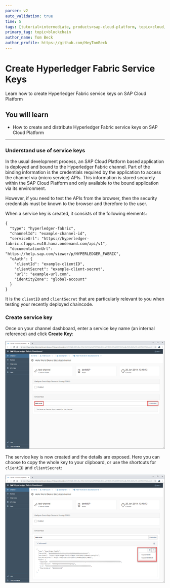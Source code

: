 ```yaml
---
parser: v2
auto_validation: true
time: 5
tags: [tutorial>intermediate, products>sap-cloud-platform, topic>cloud, topic>blockchain]
primary_tag: topic>blockchain
author_name: Tom Beck
author_profile: https://github.com/HeyTomBeck
---
```


# Create Hyperledger Fabric Service Keys
<!-- description --> Learn how to create Hyperledger Fabric service keys on SAP Cloud Platform

## You will learn
  - How to create and distribute Hyperledger Fabric service keys on SAP Cloud Platform

---

### Understand use of service keys


In the usual development process, an SAP Cloud Platform based application is deployed and bound to the Hyperledger Fabric channel. Part of the binding information is the credentials required by the application to access the channel via (micro service) APIs. This information is stored securely within the SAP Cloud Platform and only available to the bound application via its environment.

However, if you need to test the APIs from the browser, then the security credentials must be known to the browser and therefore to the user.

When a service key is created, it consists of the following elements:

```Service Key
{
  "type": "hyperledger-fabric",
  "channelId": "example-channel-id",
  "serviceUrl": "https://hyperledger-fabric.cfapps.eu10.hana.ondemand.com/api/v1",
  "documentationUrl": "https://help.sap.com/viewer/p/HYPERLEDGER_FABRIC",
  "oAuth": {
    "clientId": "example-clientID",
    "clientSecret": "example-client-secret",
    "url": "example-url.com",
    "identityZone": "global-account"
  }
}
```

It is the `clientID` and `clientSecret` that are particularly relevant to you when testing your recently deployed chaincode.


### Create service key


Once on your channel dashboard, enter a service key name (an internal reference) and click **Create Key**:

![Image depicting service keys](01--Service-Key.png)

The service key is now created and the details are exposed. Here you can choose to copy the whole key to your clipboard, or use the shortcuts for `clientID` and `clientSecret`:

![Image depicting service keys](02--Service-Key.png)


